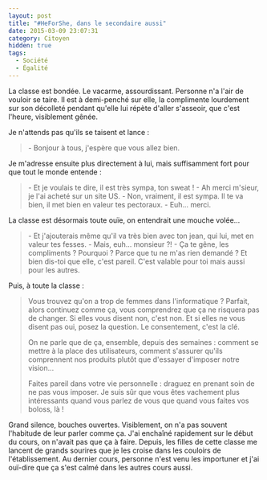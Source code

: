 ```yaml
---
layout: post
title: "#HeForShe, dans le secondaire aussi"
date: 2015-03-09 23:07:31
category: Citoyen
hidden: true
tags:
  - Société
  - Égalité
---
```


La classe est bondée. Le vacarme, assourdissant. Personne n'a l'air de vouloir se taire. Il est à demi-penché sur elle, la complimente lourdement sur son décolleté pendant qu'elle lui répète d'aller s'asseoir, que c'est l'heure, visiblement gênée.

<!-- more -->

Je n'attends pas qu'ils se taisent et lance&nbsp;:

> &#45; Bonjour à tous, j'espère que vous allez bien.

Je m'adresse ensuite plus directement à lui, mais suffisamment fort pour que tout le monde entende&nbsp;:

> \- Et je voulais te dire, il est très sympa, ton sweat !
> \- Ah merci m'sieur, je l'ai acheté sur un site US.
> \- Non, vraiment, il est sympa. Il te va bien, il met bien en valeur tes pectoraux.
> \- Euh… merci.

La classe est désormais toute ouïe, on entendrait une mouche volée…

> &#45; Et j'ajouterais même qu'il va très bien avec ton jean, qui lui, met en valeur tes fesses.
> \- Mais, euh… monsieur&nbsp;?!
> \- Ça te gêne, les compliments&nbsp;? Pourquoi&nbsp;? Parce que tu ne m'as rien demandé&nbsp;? Et bien dis-toi que elle, c'est pareil. C'est valable pour toi mais aussi pour les autres.

Puis, à toute la classe&nbsp;:

> Vous trouvez qu'on a trop de femmes dans l'informatique&nbsp;? Parfait, alors continuez comme ça, vous comprendrez que ça ne risquera pas de changer. Si elles vous disent non, c'est non. Et si elles ne vous disent pas oui, posez la question. Le consentement, c'est la clé.
>
> On ne parle que de ça, ensemble, depuis des semaines&nbsp;: comment se mettre à la place des utilisateurs, comment s'assurer qu'ils comprennent nos produits plutôt que d'essayer d'imposer notre vision…
>
> Faites pareil dans votre vie personnelle&nbsp;: draguez en prenant soin de ne pas vous imposer. Je suis sûr que vous êtes vachement plus intéressants quand vous parlez de vous que quand vous faites vos boloss, là !

Grand silence, bouches ouvertes. Visiblement, on n'a pas souvent l'habitude de leur parler comme ça. J'ai enchaîné rapidement sur le début du cours, on n'avait pas que ça à faire. Depuis, les filles de cette classe me lancent de grands sourires que je les croise dans les couloirs de l'établissement. Au dernier cours, personne n'est venu les importuner et j'ai ouï-dire que ça s'est calmé dans les autres cours aussi.
